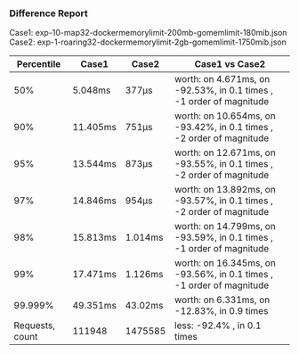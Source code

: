 ### Difference Report
Case1: exp-10-map32-dockermemorylimit-200mb-gomemlimit-180mib.json
Case2: exp-1-roaring32-dockermemorylimit-2gb-gomemlimit-1750mib.json

|Percentile|Case1|Case2|Case1 vs Case2|
|---|---|---|---|
|50%|5.048ms|377µs|worth: on 4.671ms, on -92.53%, in 0.1 times , -1 order of magnitude|
|90%|11.405ms|751µs|worth: on 10.654ms, on -93.42%, in 0.1 times , -2 order of magnitude|
|95%|13.544ms|873µs|worth: on 12.671ms, on -93.55%, in 0.1 times , -2 order of magnitude|
|97%|14.846ms|954µs|worth: on 13.892ms, on -93.57%, in 0.1 times , -2 order of magnitude|
|98%|15.813ms|1.014ms|worth: on 14.799ms, on -93.59%, in 0.1 times , -1 order of magnitude|
|99%|17.471ms|1.126ms|worth: on 16.345ms, on -93.56%, in 0.1 times , -1 order of magnitude|
|99.999%|49.351ms|43.02ms|worth: on 6.331ms, on -12.83%, in 0.9 times |
|Requests, count|111948|1475585|less: -92.4% , in 0.1 times |
